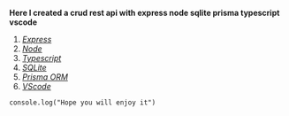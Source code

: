 **Here I created a crud rest api with express node sqlite prisma typescript vscode**

1. [*Express*](https://expressjs.com/) 
2. [*Node*](https://nodejs.org/en/)
3. [*Typescript*](https://www.typescriptlang.org/)
4. [*SQLite*](https://www.sqlite.org/index.html)
5. [*Prisma ORM*](https://www.prisma.io/)
6. [*VScode*](https://code.visualstudio.com/)


`console.log("Hope you will enjoy it")`
